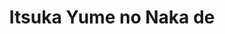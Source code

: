 --- 
title: "Itsuka Yume no Naka de"
publishdate: "2019-4-21T16:48:46+02:00"
src: "https://365manga.net/manga/itsuka-yume-no-naka-de"
image: "https://data.365manga.net/images/thumbnails/19925-itsuka-yume-no-naka-de.jpg"
description: "Once upon a time, there was the laziest princess of all. There were only three things that interested her: shopping, sleeping, and her childhood friend, Mars. Will Mars answer the princess’ feeling? And will this fairy tale close with the traditional “happily ever after”? Contains 5 One Shot Stories Vol.01 Ch.004: Eternal Failures Vol.01 Ch.005: We are Miracles Vol.01 Ch.006: Someone is Waiting Vol.02 Ch.004: New Moon Vol.02 Ch.005: Once…"
---